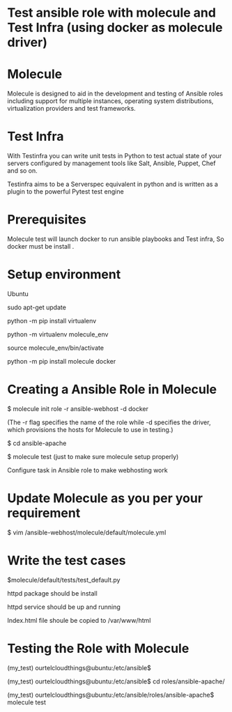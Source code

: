 # Test ansible role with molecule and Test Infra (using docker as molecule driver)


# Molecule
Molecule is designed to aid in the development and testing of Ansible roles including support for multiple instances, operating system distributions, virtualization providers and test frameworks.

# Test Infra

With Testinfra you can write unit tests in Python to test actual state of your servers configured by management tools like Salt, Ansible, Puppet, Chef and so on.

Testinfra aims to be a Serverspec equivalent in python and is written as a plugin to the powerful Pytest test engine

# Prerequisites 
Molecule test will launch docker to run ansible playbooks and Test infra, So docker must be install .

# Setup environment

Ubuntu

sudo apt-get update

python -m pip install virtualenv

python -m virtualenv molecule_env

source molecule_env/bin/activate

python -m pip install molecule docker

# Creating a Ansible Role in Molecule

$ molecule init role -r ansible-webhost -d docker

(The -r flag specifies the name of the role while -d specifies the driver, which provisions the hosts for Molecule to use in testing.)

$ cd ansible-apache


$ molecule test  (just to make sure molecule setup properly)


Configure task in Ansible role to make webhosting work

# Update Molecule as you per your requirement 

$ vim /ansible-webhost/molecule/default/molecule.yml

# Write the test cases 

$molecule/default/tests/test_default.py


httpd package should be install


httpd service should be up and running


Index.html file shoule be copied to /var/www/html


# Testing the Role with Molecule


(my_test) ourtelcloudthings@ubuntu:/etc/ansible$


(my_test) ourtelcloudthings@ubuntu:/etc/ansible$ cd roles/ansible-apache/


(my_test) ourtelcloudthings@ubuntu:/etc/ansible/roles/ansible-apache$ molecule test

